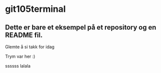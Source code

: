 
# git105terminal

## Dette er bare et eksempel på et repository og en README fil.

Glemte å si takk for idag

Trym var her :) 

ssssss
lalala

